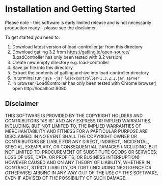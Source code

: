 # Installation and Getting Started

Please note - this software is early limited release and is not necessarily production ready - please see the disclaimer.

To get started you need to:
1. Download latest version of load-controller jar from this directory
2. Download gatling 3.2 from https://gatling.io/open-source/ (LoadController has only been tested with 3.2 version)
3. Create new empty directory e.g. load-controller
4. Save jar file into this directory
5. Extract the contents of gatling archive into load-controller directory
6. In terminal run `java -jar load-controller-1.3.2.1.jar server`
7. In browser (LoadController has only been tested with Chrome browser) open http://localhost:8080

## Disclaimer
THIS SOFTWARE IS PROVIDED BY THE COPYRIGHT HOLDERS AND CONTRIBUTORS “AS IS” AND ANY EXPRESS OR IMPLIED WARRANTIES, INCLUDING, BUT NOT LIMITED TO, THE IMPLIED WARRANTIES OF MERCHANTABILITY AND FITNESS FOR A PARTICULAR PURPOSE ARE DISCLAIMED. IN NO EVENT SHALL THE COPYRIGHT OWNER OR CONTRIBUTORS BE LIABLE FOR ANY DIRECT, INDIRECT, INCIDENTAL, SPECIAL, EXEMPLARY, OR CONSEQUENTIAL DAMAGES (INCLUDING, BUT NOT LIMITED TO, PROCUREMENT OF SUBSTITUTE GOODS OR SERVICES; LOSS OF USE, DATA, OR PROFITS; OR BUSINESS INTERRUPTION) HOWEVER CAUSED AND ON ANY THEORY OF LIABILITY, WHETHER IN CONTRACT, STRICT LIABILITY, OR TORT (INCLUDING NEGLIGENCE OR OTHERWISE) ARISING IN ANY WAY OUT OF THE USE OF THIS SOFTWARE, EVEN IF ADVISED OF THE POSSIBILITY OF SUCH DAMAGE.
